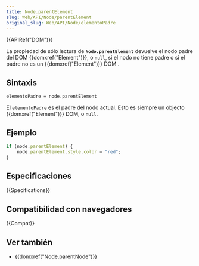 ```yaml
---
title: Node.parentElement
slug: Web/API/Node/parentElement
original_slug: Web/API/Node/elementoPadre
---
```


{{APIRef("DOM")}}

La propiedad de sólo lectura de **`Nodo.parentElement`** devuelve el nodo padre del DOM {{domxref("Element")}}, o `null`, si el nodo no tiene padre o si el padre no es un {{domxref("Element")}} DOM .

## Sintaxis

```
elementoPadre = node.parentElement
```

El `elementoPadre` es el padre del nodo actual. Esto es siempre un objecto {{domxref("Element")}} DOM, o `null`.

## Ejemplo

```js
if (node.parentElement) {
    node.parentElement.style.color = "red";
}
```

## Especificaciones

{{Specifications}}

## Compatibilidad con navegadores

{{Compat}}

## Ver también

- {{domxref("Node.parentNode")}}
